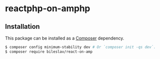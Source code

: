 # reactphp-on-amphp

## Installation

This package can be installed as a [Composer](https://getcomposer.org/) dependency.

```bash
$ composer config minimum-stability dev # Or `composer init -qs dev`.
$ composer require bileslav/react-on-amp
```
